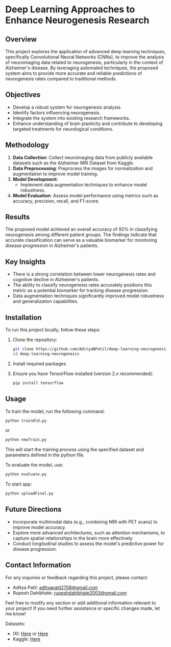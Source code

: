 # Deep Learning Approaches to Enhance Neurogenesis Research

## Overview
This project explores the application of advanced deep learning techniques, specifically Convolutional Neural Networks (CNNs), to improve the analysis of neuroimaging data related to neurogenesis, particularly in the context of Alzheimer's disease. By leveraging automated techniques, the proposed system aims to provide more accurate and reliable predictions of neurogenesis rates compared to traditional methods.

## Objectives
- Develop a robust system for neurogenesis analysis.
- Identify factors influencing neurogenesis.
- Integrate the system into existing research frameworks.
- Enhance understanding of brain plasticity and contribute to developing targeted treatments for neurological conditions.

## Methodology
1. **Data Collection**: Collect neuroimaging data from publicly available datasets such as the Alzheimer MRI Dataset from Kaggle.
2. **Data Preprocessing**: Preprocess the images for normalization and augmentation to improve model training.
3. **Model Development**: 
   - Implement data augmentation techniques to enhance model robustness.
4. **Model Evaluation**: Assess model performance using metrics such as accuracy, precision, recall, and F1-score.

## Results
The proposed model achieved an overall accuracy of 92% in classifying neurogenesis among different patient groups. The findings indicate that accurate classification can serve as a valuable biomarker for monitoring disease progression in Alzheimer's patients.

## Key Insights
- There is a strong correlation between lower neurogenesis rates and cognitive decline in Alzheimer's patients.
- The ability to classify neurogenesis rates accurately positions this metric as a potential biomarker for tracking disease progression.
- Data augmentation techniques significantly improved model robustness and generalization capabilities.

## Installation
To run this project locally, follow these steps:

1. Clone the repository:
   ```bash
   git clone https://github.com/AdityaNPatil/deep-learning-neurogenesis.git
   cd deep-learning-neurogenesis
   ```

2. Install required packages

3. Ensure you have TensorFlow installed (version 2.x recommended):
   ```bash
   pip install tensorflow
   ```

## Usage
To train the model, run the following command:
```bash
python trainOld.py
```
or
```bash
python newTrain.py
```
This will start the training process using the specified dataset and parameters defined in the python file.

To evaluate the model, use:
```bash
python evaluate.py
```

To start app:
```bash
python uploadFinal.py
```

## Future Directions
- Incorporate multimodal data (e.g., combining MRI with PET scans) to improve model accuracy.
- Explore more advanced architectures, such as attention mechanisms, to capture spatial relationships in the brain more effectively.
- Conduct longitudinal studies to assess the model's predictive power for disease progression.

## Contact Information
For any inquiries or feedback regarding this project, please contact:
- Aditya Patil: adityapatil2708@gmail.com
- Rupesh Dahibhate: rupeshdahibhate2003@gmail.com

Feel free to modify any section or add additional information relevant to your project! If you need further assistance or specific changes made, let me know!

Datasets:
- IXI: [Here](https://brain-development.org/ixi-dataset/) or [Here](https://www.nitrc.org/ir/app/action/ProjectDownloadAction/project/ixi)
- Kaggle: [Here](https://www.kaggle.com/datasets/borhanitrash/alzheimer-mri-disease-classification-dataset)

